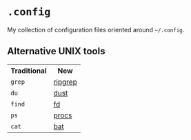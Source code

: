 # `.config`
My collection of configuration files oriented around `~/.config`.

## Alternative UNIX tools
<table>
  <tr>
    <th>Traditional</th>
    <th>New</th>
  </tr>
  <tr>
    <td><code>grep</code></td>
    <td><a href="https://github.com/BurntSushi/ripgrep">ripgrep</a></td>
  </tr>
  <tr>
    <td><code>du</code></td>
    <td><a href="https://github.com/bootandy/dust">dust</a></td>
  </tr>
  <tr>
    <td><code>find</code></td>
    <td><a href="https://github.com/sharkdp/fd">fd</a></td>
  </tr>
  <tr>
    <td><code>ps</code></td>
    <td><a href="https://github.com/dalance/procs">procs</a></td>
  </tr>
  <tr>
    <td><code>cat</code></td>
    <td><a href="https://github.com/sharkdp/bat">bat</a></td>
  </tr>
</table>
